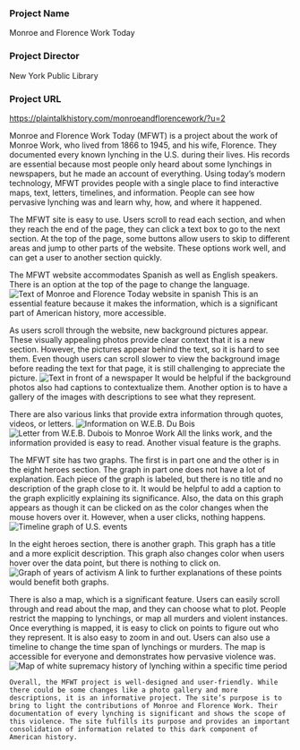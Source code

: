 ### Project Name
  Monroe and Florence Work Today
### Project Director
  New York Public Library
### Project URL
 https://plaintalkhistory.com/monroeandflorencework/?u=2
 
  Monroe and Florence Work Today (MFWT) is a project about the work of Monroe Work, who lived from 1866 to 1945, and his wife, Florence. They documented every known lynching in the U.S. during their lives. His records are essential because most people only heard about some lynchings in newspapers, but he made an account of everything. Using today’s modern technology, MFWT provides people with a single place to find interactive maps, text, letters, timelines, and information. People can see how pervasive lynching was and learn why, how, and where it happened. 
  
  The MFWT site is easy to use. Users scroll to read each section, and when they reach the end of the page, they can click a text box to go to the next section. At the top of the page, some buttons allow users to skip to different areas and jump to other parts of the website. These options work well, and can get a user to another section quickly.
  
The MFWT website accommodates Spanish as well as English speakers. There is an option at the top of the page to change the language. ![Text of Monroe and Florence Today website in spanish](https://Rebecca-S1.github.io/Rebecca-S/images/Spanish.jpg) This is an essential feature because it makes the information, which is a significant part of American history, more accessible. 

As users scroll through the website, new background pictures appear. These visually appealing photos provide clear context that it is a new section. However, the pictures appear behind the text, so it is hard to see them. Even though users can scroll slower to view the background image before reading the text for that page, it is still challenging to appreciate the picture. ![Text in front of a newspaper](https://Rebecca-S1.github.io/Rebecca-S/images/Newspaper.jpg) It would be helpful if the background photos also had captions to contextualize them. Another option is to have a gallery of the images with descriptions to see what they represent.

There are also various links that provide extra information through quotes, videos, or letters. ![Information on W.E.B. Du Bois](https://Rebecca-S1.github.io/Rebecca-S/images/Dubois.jpg) ![Letter from W.E.B. Dubois to Monroe Work](https://Rebecca-S1.github.io/Rebecca-S/images/Letter.jpg) All the links work, and the information provided is easy to read. Another visual feature is the graphs.

The MFWT site has two graphs. The first is in part one and the other is in the eight heroes section. The graph in part one does not have a lot of explanation. Each piece of the graph is labeled, but there is no title and no description of the graph close to it. It would be helpful to add a caption to the graph explicitly explaining its significance. Also, the data on this graph appears as though it can be clicked on as the color changes when the mouse hovers over it. However, when a user clicks, nothing happens. ![Timeline graph of U.S. events](https://Rebecca-S1.github.io/Rebecca-S/images/Graph.jpg)

In the eight heroes section, there is another graph. This graph has a title and a more explicit description. This graph also changes color when users hover over the data point, but there is nothing to click on. ![Graph of years of activism](https://Rebecca-S1.github.io/Rebecca-S/images/graphofactivism.jpg) A link to further explanations of these points would benefit both graphs. 

There is also a map, which is a significant feature. Users can easily scroll through and read about the map, and they can choose what to plot. People restrict the mapping to lynchings, or map all murders and violent instances. Once everything is mapped, it is easy to click on points to figure out who they represent. It is also easy to zoom in and out. Users can also use a timeline to change the time span of lynchings or murders. The map is accessible for everyone and demonstrates how pervasive violence was. ![Map of white supremacy history of lynching within a specific time period](https://Rebecca-S1.github.io/Rebecca-S/images/Lynchingmap.jpg)

	Overall, the MFWT project is well-designed and user-friendly. While there could be some changes like a photo gallery and more descriptions, it is an informative project. The site’s purpose is to bring to light the contributions of Monroe and Florence Work. Their documentation of every lynching is significant and shows the scope of this violence. The site fulfills its purpose and provides an important consolidation of information related to this dark component of American history. 
